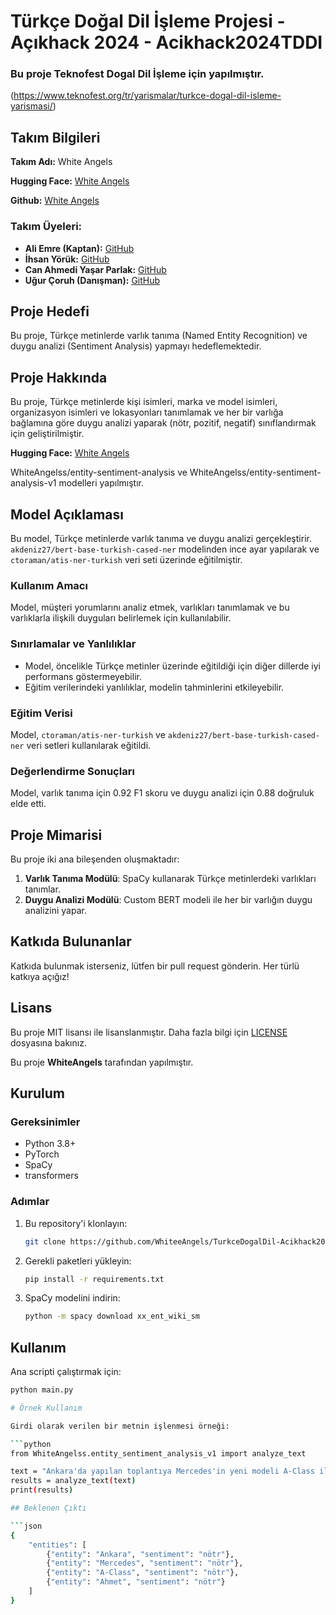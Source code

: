 # Türkçe Doğal Dil İşleme Projesi - Açıkhack 2024 - Acikhack2024TDDI
### Bu proje Teknofest Dogal Dil İşleme için yapılmıştır. 
(https://www.teknofest.org/tr/yarismalar/turkce-dogal-dil-isleme-yarismasi/)


## Takım Bilgileri

**Takım Adı:** White Angels

**Hugging Face:** [White Angels](https://huggingface.co/WhiteAngelss)

**Github:** [White Angels](https://github.com/WhiteeAngels)

### Takım Üyeleri:

- **Ali Emre (Kaptan):** [GitHub](https://github.com/Aliemree)
- **İhsan Yörük:** [GitHub](https://github.com/yorukihsan1)
- **Can Ahmedi Yaşar Parlak:** [GitHub](https://github.com/canahmed)
- **Uğur Çoruh (Danışman):** [GitHub](https://github.com/ucoruh)

## Proje Hedefi

Bu proje, Türkçe metinlerde varlık tanıma (Named Entity Recognition) ve duygu analizi (Sentiment Analysis) yapmayı hedeflemektedir.

## Proje Hakkında

Bu proje, Türkçe metinlerde kişi isimleri, marka ve model isimleri, organizasyon isimleri ve lokasyonları tanımlamak ve her bir varlığa bağlamına göre duygu analizi yaparak (nötr, pozitif, negatif) sınıflandırmak için geliştirilmiştir.

**Hugging Face:** [White Angels](https://huggingface.co/WhiteAngelss)

WhiteAngelss/entity-sentiment-analysis ve WhiteAngelss/entity-sentiment-analysis-v1 modelleri yapılmıştır.

## Model Açıklaması

Bu model, Türkçe metinlerde varlık tanıma ve duygu analizi gerçekleştirir. `akdeniz27/bert-base-turkish-cased-ner` modelinden ince ayar yapılarak ve `ctoraman/atis-ner-turkish` veri seti üzerinde eğitilmiştir.

### Kullanım Amacı

Model, müşteri yorumlarını analiz etmek, varlıkları tanımlamak ve bu varlıklarla ilişkili duyguları belirlemek için kullanılabilir.

### Sınırlamalar ve Yanlılıklar

- Model, öncelikle Türkçe metinler üzerinde eğitildiği için diğer dillerde iyi performans göstermeyebilir.
- Eğitim verilerindeki yanlılıklar, modelin tahminlerini etkileyebilir.

### Eğitim Verisi

Model, `ctoraman/atis-ner-turkish` ve `akdeniz27/bert-base-turkish-cased-ner` veri setleri kullanılarak eğitildi.

### Değerlendirme Sonuçları

Model, varlık tanıma için 0.92 F1 skoru ve duygu analizi için 0.88 doğruluk elde etti.

## Proje Mimarisi

Bu proje iki ana bileşenden oluşmaktadır:

1. **Varlık Tanıma Modülü**: SpaCy kullanarak Türkçe metinlerdeki varlıkları tanımlar.
2. **Duygu Analizi Modülü**: Custom BERT modeli ile her bir varlığın duygu analizini yapar.

## Katkıda Bulunanlar

Katkıda bulunmak isterseniz, lütfen bir pull request gönderin. Her türlü katkıya açığız!

## Lisans

Bu proje MIT lisansı ile lisanslanmıştır. Daha fazla bilgi için [LICENSE](./LICENSE) dosyasına bakınız.

Bu proje **WhiteAngels** tarafından yapılmıştır.

## Kurulum

### Gereksinimler

- Python 3.8+
- PyTorch
- SpaCy
- transformers

### Adımlar

1. Bu repository'i klonlayın:
    ```bash
    git clone https://github.com/WhiteeAngels/TurkceDogalDil-Acikhack2024TDDI.git
    ```
2. Gerekli paketleri yükleyin:
    ```bash
    pip install -r requirements.txt
    ```
3. SpaCy modelini indirin:
    ```bash
    python -m spacy download xx_ent_wiki_sm
    ```

## Kullanım

Ana scripti çalıştırmak için:

```bash
python main.py

# Örnek Kullanım

Girdi olarak verilen bir metnin işlenmesi örneği:

```python
from WhiteAngelss.entity_sentiment_analysis_v1 import analyze_text

text = "Ankara'da yapılan toplantıya Mercedes'in yeni modeli A-Class ile Ahmet katıldı."
results = analyze_text(text)
print(results)

## Beklenen Çıktı

```json
{
    "entities": [
        {"entity": "Ankara", "sentiment": "nötr"},
        {"entity": "Mercedes", "sentiment": "nötr"},
        {"entity": "A-Class", "sentiment": "nötr"},
        {"entity": "Ahmet", "sentiment": "nötr"}
    ]
}

